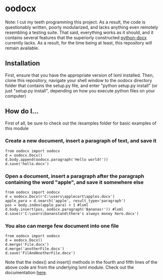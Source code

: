 <h1>oodocx</h1>

Note: I cut my teeth programming this project. As a result, the code
is questionably written, poorly modularized, and lacks anything even remotely
resembling a testing suite. That said, everything works as it should,
and it contains several features that the superiorly constructed
<a href="https://github.com/python-openxml/python-docx">python-docx</a> currently
lacks. As a result, for the time being at least, this repository will remain available.

<h2>Installation</h2>
First, ensure that you have the appropriate version of lxml installed. Then,
clone this repository, navigate your shell window to the oodocx directory
folder that contains the setup.py file, and enter "python setup.py install"
(or just "setup.py install", depending on how you execute python files on your
computer)

<h2>How do I...</h2>
First of all, be sure to check out the /examples folder for basic examples of this module
  <h3>Create a new document, insert a paragraph of text, and save it</h3>
  
    from oodocx import oodocx
    d = oodocx.Docx()
    d.body.append(oodocx.paragraph('Hello world!'))
    d.save('hello.docx')

  <h3>Open a document, insert a paragraph after the paragraph containing the word "apple", and save it somewhere else</h3>
  
    from oodocx import oodocx
    d = oodocx.Docx(r'C:\users\applecart\apples.docx')
    apple_para = d.search('apple', result_type='paragraph')
    pos = body.index(apple_para) + 1 #lxml
    d.body.insert(pos, oodocx.paragraph('Bananas!')) #lxml
    d.save(r'C:\users\bananstand\there's always money here.docx')
    
  <h3>You also can merge few document into one file</h3>
  
    from oodocx import oodocx
    d = oodocx.Docx()
    d.merge('File.docx')
    d.merge('anotherFile.docx')
    d.save('FilAndAnotherFile.docx')
    
Note that the index() and insert() methods in the fourth and fifth lines of the above code are from the underlying lxml module. Check out the documentation <a href='http://lxml.de/api/lxml.etree._Element-class.html'>here</a>.
    
    
